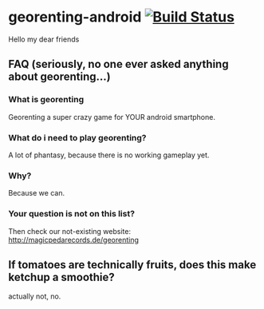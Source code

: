 # georenting-android [![Build Status](https://travis-ci.org/alternaDev/georenting-android.svg?branch=master)](https://travis-ci.org/alternaDev/georenting-android)
Hello my dear friends
## FAQ (seriously, no one ever asked anything about georenting...)
### What is georenting
Georenting a super crazy game for YOUR android smartphone. 
### What do i need to play georenting?
A lot of phantasy, because there is no working gameplay yet.
### Why?
Because we can.
### Your question is not on this list?
Then check our not-existing website: http://magicpedarecords.de/georenting

## If tomatoes are technically fruits, does this make ketchup a smoothie?
actually not, no.
